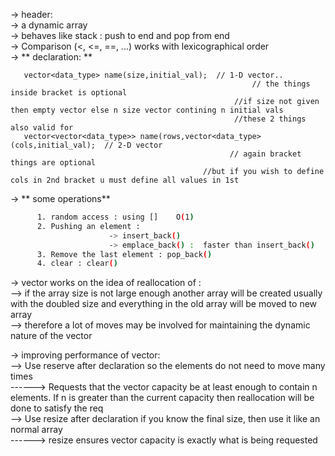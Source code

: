 -> header: <vector>\
-> a dynamic array\
-> behaves like stack : push to end and pop from end\
-> Comparison (<, <=, ==, ...) works with lexicographical order\
-> ** declaration: **
   
       vector<data_type> name(size,initial_val);  // 1-D vector..
                                                          // the things inside bracket is optional 
                                                      //if size not given then empty vector else n size vector contining n initial vals
                                                      //these 2 things also valid for 
       vector<vector<data_type>> name(rows,vector<data_type> (cols,initial_val);  // 2-D vector
                                                     // again bracket things are optional
                                               //but if you wish to define cols in 2nd bracket u must define all values in 1st 
  
-> ** some operations**
  ```sh
        1. random access : using []    O(1)
        2. Pushing an element :
                        -> insert_back()
                        -> emplace_back() :  faster than insert_back()
        3. Remove the last element : pop_back()
        4. clear : clear()
  
  ```
  
-> vector works on the idea of reallocation of :\
  --> if the array size is not large enough another array will be created usually with the doubled size and everything in the old array will be moved to new array\
  --> therefore a lot of moves may be involved for maintaining the dynamic nature of the vector
  
  
-> improving performance of vector:\
  --> Use reserve after declaration so the elements do not need to move many times\
  ------> Requests that the vector capacity be at least enough to contain n elements. If n is greater than the current capacity then reallocation will be done to satisfy the req\
  --> Use resize after declaration if you know the final size, then use it like an normal array\
  ------> resize ensures vector capacity is exactly what is being requested
                            
